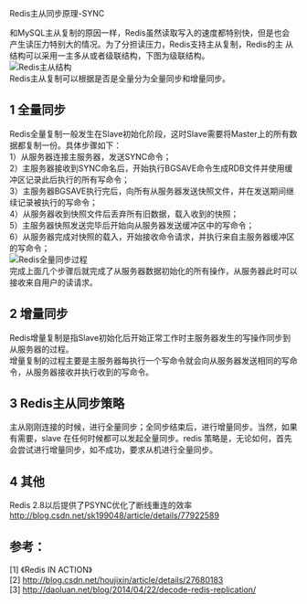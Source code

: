 Redis主从同步原理-SYNC

和MySQL主从复制的原因一样，Redis虽然读取写入的速度都特别快，但是也会产生读压力特别大的情况。为了分担读压力，Redis支持主从复制，Redis的主
从结构可以采用一主多从或者级联结构，下图为级联结构。  
![Redis主从结构](http://img.blog.csdn.net/20160223183441769)  
Redis主从复制可以根据是否是全量分为全量同步和增量同步。

##  1 全量同步

Redis全量复制一般发生在Slave初始化阶段，这时Slave需要将Master上的所有数据都复制一份。具体步骤如下：  
1）从服务器连接主服务器，发送SYNC命令；  
2）主服务器接收到SYNC命名后，开始执行BGSAVE命令生成RDB文件并使用缓冲区记录此后执行的所有写命令；  
3）主服务器BGSAVE执行完后，向所有从服务器发送快照文件，并在发送期间继续记录被执行的写命令；  
4）从服务器收到快照文件后丢弃所有旧数据，载入收到的快照；  
5）主服务器快照发送完毕后开始向从服务器发送缓冲区中的写命令；  
6）从服务器完成对快照的载入，开始接收命令请求，并执行来自主服务器缓冲区的写命令；  
![Redis全量同步过程](http://img.blog.csdn.net/20160223183521160)  
完成上面几个步骤后就完成了从服务器数据初始化的所有操作，从服务器此时可以接收来自用户的读请求。

##  2 增量同步

Redis增量复制是指Slave初始化后开始正常工作时主服务器发生的写操作同步到从服务器的过程。  
增量复制的过程主要是主服务器每执行一个写命令就会向从服务器发送相同的写命令，从服务器接收并执行收到的写命令。

##  3 Redis主从同步策略

主从刚刚连接的时候，进行全量同步；全同步结束后，进行增量同步。当然，如果有需要，slave 在任何时候都可以发起全量同步。redis
策略是，无论如何，首先会尝试进行增量同步，如不成功，要求从机进行全量同步。

##  4 其他

Redis 2.8以后提供了PSYNC优化了断线重连的效率  
[ http://blog.csdn.net/sk199048/article/details/77922589
](http://blog.csdn.net/sk199048/article/details/77922589)

##  参考：

[1] 《Redis IN ACTION》  
[2] [ http://blog.csdn.net/houjixin/article/details/27680183
](http://blog.csdn.net/houjixin/article/details/27680183)  
[3] [ http://daoluan.net/blog/2014/04/22/decode-redis-replication/
](http://daoluan.net/blog/2014/04/22/decode-redis-replication/)

